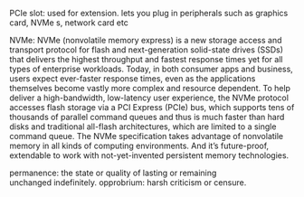 PCIe slot: used for extension. lets you plug in peripherals such as graphics card, NVMe s, network card etc

NVMe: NVMe (nonvolatile memory express) is a new storage access and transport protocol for flash and next-generation solid-state drives (SSDs) that delivers the highest throughput and fastest response times yet for all types of enterprise workloads.
Today, in both consumer apps and business, users expect ever-faster response times, even as the applications themselves become vastly more complex and resource dependent.
To help deliver a high-bandwidth, low-latency user experience, the NVMe protocol accesses flash storage via a PCI Express (PCIe) bus, which supports tens of thousands of parallel command queues and thus is much faster than hard disks and traditional all-flash architectures, which are limited to a single command queue.
The NVMe specification takes advantage of nonvolatile memory in all kinds of computing environments. And it’s future-proof, extendable to work with not-yet-invented persistent memory technologies.

permanence: the state or quality of lasting or remaining unchanged indefinitely.
opprobrium: harsh criticism or censure.